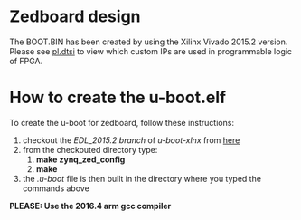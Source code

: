 # Zedboard design

The BOOT.BIN has been created by using the Xilinx Vivado 2015.2 version.
Please see [pl.dtsi] to view which custom IPs are used in programmable logic of FPGA.

# How to create the u-boot.elf
To create the u-boot for zedboard, follow these instructions:

1. checkout the *EDL_2015.2 branch* of *u-boot-xlnx* from [here]
2. from the checkouted directory type:
   1. **make zynq_zed_config**
   2. **make**
3. the *.u-boot* file is then built in the directory where you typed the commands above

**PLEASE: Use the 2016.4 arm gcc compiler**

[pl.dtsi]:https://github.com/francescodiotalevi/projects/blob/master/P2015_01_CER/impl/zturn/pl.dtsi
[here]:https://github.com/francescodiotalevi/u-boot-xlnx/tree/EDL_2015.2
 
